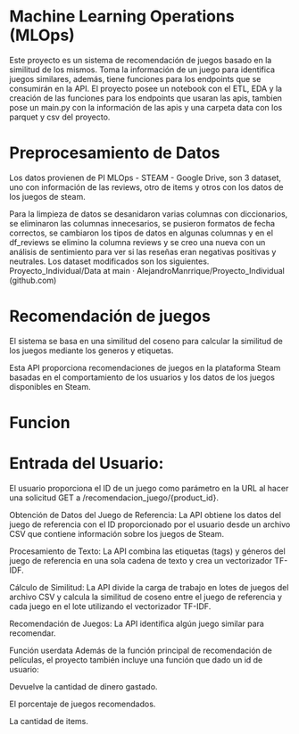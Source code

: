 # Machine Learning Operations (MLOps)
Este proyecto es un sistema de recomendación de juegos basado en la similitud de los mismos. Toma la información de un juego para identifica juegos similares, además, tiene funciones para los endpoints que se consumirán en la API. El proyecto posee un notebook con el ETL, EDA y la creación de las funciones para los endpoints que usaran las apis, tambien pose un main.py con la información de las apis y una carpeta data con los parquet y csv del proyecto.

 # Preprocesamiento de Datos
Los datos provienen de PI MLOps - STEAM - Google Drive, son 3 dataset, uno con información de las reviews, otro de items y otros con los datos de los juegos de steam.

Para la limpieza de datos se desanidaron varias columnas con diccionarios, se eliminaron las columnas innecesarios, se pusieron formatos de fecha correctos, se cambiaron los tipos de datos en algunas columnas y en el df_reviews se elimino la columna reviews y se creo una nueva con un análisis de sentimiento para ver si las reseñas eran negativas positivas y neutrales. Los dataset modificados son los siguientes. Proyecto_Individual/Data at main · AlejandroManrrique/Proyecto_Individual (github.com)

# Recomendación de juegos
El sistema se basa en una similitud del coseno para calcular la similitud de los juegos mediante los generos y etiquetas.

Esta API proporciona recomendaciones de juegos en la plataforma Steam basadas en el comportamiento de los usuarios y los datos de los juegos disponibles en Steam.

# Funcion

# Entrada del Usuario: 
El usuario proporciona el ID de un juego como parámetro en la URL al hacer una solicitud GET a /recomendacion_juego/{product_id}.

Obtención de Datos del Juego de Referencia: La API obtiene los datos del juego de referencia con el ID proporcionado por el usuario desde un archivo CSV que contiene información sobre los juegos de Steam.

Procesamiento de Texto: La API combina las etiquetas (tags) y géneros del juego de referencia en una sola cadena de texto y crea un vectorizador TF-IDF.

Cálculo de Similitud: La API divide la carga de trabajo en lotes de juegos del archivo CSV y calcula la similitud de coseno entre el juego de referencia y cada juego en el lote utilizando el vectorizador TF-IDF.

Recomendación de Juegos: La API identifica algún juego similar para recomendar.

Función userdata
Además de la función principal de recomendación de películas, el proyecto también incluye una función que dado un id de usuario:

Devuelve la cantidad de dinero gastado.

El porcentaje de juegos recomendados.

La cantidad de items.
